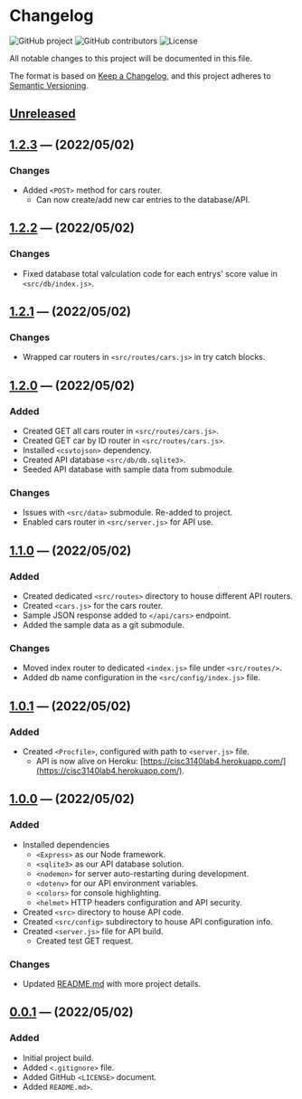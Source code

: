 # **Changelog**
<!-- Shields -->
![GitHub project](https://img.shields.io/static/v1?label=project&message=cisc3140%20lab4&color=blue)
![GitHub contributors](https://img.shields.io/github/contributors/ogre2/cisc3140_lab4)
![License](https://img.shields.io/static/v1?label=license&message=Apache%20v2.0&color=blue)

All notable changes to this project will be documented in this file.

The format is based on [Keep a Changelog](https://keepachangelog.com/en/1.0.0/),
and this project adheres to [Semantic Versioning](https://semver.org/spec/v2.0.0.html).

## [Unreleased]

## [1.2.3] &mdash; (2022/05/02)
### Changes
- Added `<POST>` method for cars router.
  - Can now create/add new car entries to the database/API.

## [1.2.2] &mdash; (2022/05/02)
### Changes
- Fixed database total valculation code for each entrys' score value in `<src/db/index.js>`.

## [1.2.1] &mdash; (2022/05/02)
### Changes
- Wrapped car routers in `<src/routes/cars.js>` in try catch blocks.

## [1.2.0] &mdash; (2022/05/02)
### Added
- Created GET all cars router in `<src/routes/cars.js>`.
- Created GET car by ID router in `<src/routes/cars.js>`.
- Installed `<csvtojson>` dependency.
- Created API database `<src/db/db.sqlite3>`.
- Seeded API database with sample data from submodule.

### Changes
- Issues with `<src/data>` submodule. Re-added to project.
- Enabled cars router in `<src/server.js>` for API use.

## [1.1.0] &mdash; (2022/05/02)
### Added
- Created dedicated `<src/routes>` directory to house different API routers.
- Created `<cars.js>` for the cars router.
- Sample JSON response added to `</api/cars>` endpoint.
- Added the sample data as a git submodule.

### Changes
- Moved index router to dedicated `<index.js>` file under `<src/routes/>`.
- Added db name configuration in the `<src/config/index.js>` file.

## [1.0.1] &mdash; (2022/05/02)
### Added
- Created `<Procfile>`, configured with path to `<server.js>` file.
  - API is now alive on Heroku: [https://cisc3140lab4.herokuapp.com/](https://cisc3140lab4.herokuapp.com/).

## [1.0.0] &mdash; (2022/05/02)
### Added
- Installed dependencies
  - `<Express>` as our Node framework.
  - `<sqlite3>` as our API database solution.
  - `<nodemon>` for server auto-restarting during development.
  - `<dotenv>` for our API environment variables.
  - `<colors>` for console highlighting.
  - `<helmet>` HTTP headers configuration and API security.
- Created `<src>` directory to house API code.
- Created `<src/config>` subdirectory to house API configuration info.
- Created `<server.js>` file for API build.
  - Created test GET request.

### Changes
- Updated [README.md](https://github.com/ogre2/cisc3140_lab4/blob/main/README.md) with more project details.


## [0.0.1] &mdash; (2022/05/02)
### Added
- Initial project build.
- Added `<.gitignore>` file.
- Added GitHub `<LICENSE>` document.
- Added `README.md>`.

[Unreleased]: https://github.com/olivierlacan/keep-a-changelog/compare/v1.0.0...HEAD
[1.2.3]: https://github.com/ogre2/cisc3140_lab4/compare/v1.2.2...v1.2.3
[1.2.2]: https://github.com/ogre2/cisc3140_lab4/compare/v1.2.1...v1.2.2
[1.2.1]: https://github.com/ogre2/cisc3140_lab4/compare/v1.2.0...v1.2.1
[1.2.0]: https://github.com/ogre2/cisc3140_lab4/compare/v1.1.0...v1.2.0
[1.1.0]: https://github.com/ogre2/cisc3140_lab4/compare/v1.0.1...v1.1.0
[1.0.1]: https://github.com/ogre2/cisc3140_lab4/compare/v1.0.0...v1.0.1
[1.0.0]: https://github.com/ogre2/cisc3140_lab4/compare/v0.0.1...v1.0.0
[0.0.1]: https://github.com/ogre2/cisc3140_lab4/releases/tag/v0.0.1
